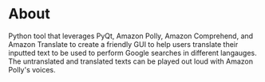 # About

Python tool that leverages PyQt, Amazon Polly, Amazon Comprehend, and Amazon Translate to create a friendly GUI to help users translate their inputted text to be used to perform Google searches in different langauges. The untranslated and translated texts can be played out loud with Amazon Polly's voices.

